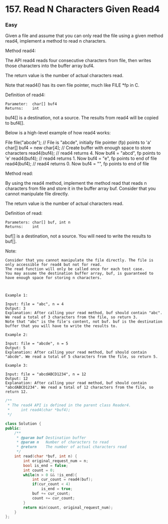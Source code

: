 # 157. Read N Characters Given Read4
### Easy

Given a file and assume that you can only read the file using a given method read4, implement a method to read n characters.

Method read4:

The API read4 reads four consecutive characters from file, then writes those characters into the buffer array buf4.

The return value is the number of actual characters read.

Note that read4() has its own file pointer, much like FILE *fp in C.

Definition of read4:

    Parameter:  char[] buf4
    Returns:    int

buf4[] is a destination, not a source. The results from read4 will be copied to buf4[].

Below is a high-level example of how read4 works:

File file("abcde"); // File is "abcde", initially file pointer (fp) points to 'a'
char[] buf4 = new char[4]; // Create buffer with enough space to store characters
read4(buf4); // read4 returns 4. Now buf4 = "abcd", fp points to 'e'
read4(buf4); // read4 returns 1. Now buf4 = "e", fp points to end of file
read4(buf4); // read4 returns 0. Now buf4 = "", fp points to end of file

 

Method read:

By using the read4 method, implement the method read that reads n characters from file and store it in the buffer array buf. Consider that you cannot manipulate file directly.

The return value is the number of actual characters read.

Definition of read:

    Parameters:	char[] buf, int n
    Returns:	int

buf[] is a destination, not a source. You will need to write the results to buf[].

Note:

    Consider that you cannot manipulate the file directly. The file is only accessible for read4 but not for read.
    The read function will only be called once for each test case.
    You may assume the destination buffer array, buf, is guaranteed to have enough space for storing n characters.

 

    Example 1:

    Input: file = "abc", n = 4
    Output: 3
    Explanation: After calling your read method, buf should contain "abc". We read a total of 3 characters from the file, so return 3.
    Note that "abc" is the file's content, not buf. buf is the destination buffer that you will have to write the results to.

    Example 2:

    Input: file = "abcde", n = 5
    Output: 5
    Explanation: After calling your read method, buf should contain "abcde". We read a total of 5 characters from the file, so return 5.

    Example 3:

    Input: file = "abcdABCD1234", n = 12
    Output: 12
    Explanation: After calling your read method, buf should contain "abcdABCD1234". We read a total of 12 characters from the file, so return 12.

```cpp
/**
 * The read4 API is defined in the parent class Reader4.
 *     int read4(char *buf4);
 */

class Solution {
public:
    /**
     * @param buf Destination buffer
     * @param n   Number of characters to read
     * @return    The number of actual characters read
     */
    int read(char *buf, int n) {
        int original_request_num = n;
        bool is_end = false;
        int count = 0;
        while(n > 0 && !is_end){
            int cur_count = read4(buf);
            if(cur_count < 4)
                is_end = true;
            buf += cur_count;
            count += cur_count;
        }
        return min(count, original_request_num);
    }
};
```